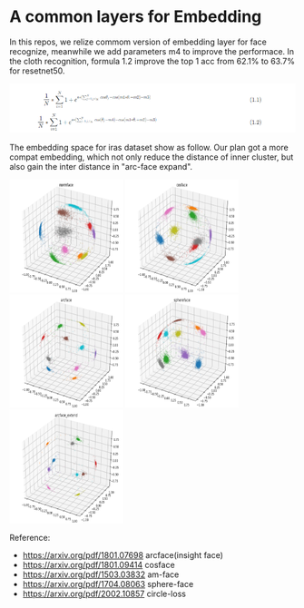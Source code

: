 # A common layers for Embedding

In this repos, we relize commom version of embedding layer for face recognize, meanwhile we add parameters m4 to improve the performace.
In the cloth recognition, formula 1.2 improve the top 1 acc from 62.1% to 63.7% for resetnet50. 

<img src="https://raw.githubusercontent.com/StevenBanama/Embbeding-Layer/master/assets/formula_bedding.png">

The embedding space for iras dataset show as follow. Our plan got a more compat embedding, which not only reduce the distance of inner cluster, but also gain the inter distance in "arc-face expand". 
<div>
<img src="https://raw.githubusercontent.com/StevenBanama/Embbeding-Layer/master/assets/normface.png" width="200" height="200">
<img src="https://raw.githubusercontent.com/StevenBanama/Embbeding-Layer/master/assets/cosface.png" width="200" height="200">
<img src="https://raw.githubusercontent.com/StevenBanama/Embbeding-Layer/master/assets/arcface.png" width="200" height="200">
<img src="https://raw.githubusercontent.com/StevenBanama/Embbeding-Layer/master/assets/sphereface.png" width="200" height="200">
<img src="https://raw.githubusercontent.com/StevenBanama/Embbeding-Layer/master/assets/arcface_extend.png" width="200" height="200">
</div>

Reference:
  - https://arxiv.org/pdf/1801.07698 arcface(insight face)
  - https://arxiv.org/pdf/1801.09414 cosface
  - https://arxiv.org/pdf/1503.03832 am-face
  - https://arxiv.org/pdf/1704.08063 sphere-face
  - https://arxiv.org/pdf/2002.10857 circle-loss
